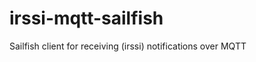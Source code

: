 irssi-mqtt-sailfish
===================

Sailfish client for receiving (irssi) notifications over MQTT
